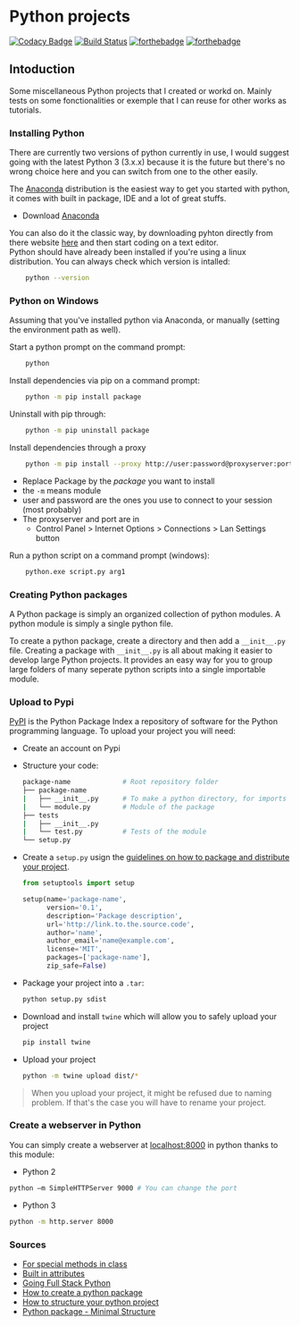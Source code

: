 # Python projects 
[![Codacy Badge](https://api.codacy.com/project/badge/Grade/79b0234d210c427f95285a15dc4f81e9)](https://www.codacy.com/app/Sylhare/Python_Projects?utm_source=github.com&amp;utm_medium=referral&amp;utm_content=Sylhare/Python_Projects&amp;utm_campaign=Badge_Grade)
[![Build Status](https://travis-ci.org/Sylhare/Python.svg?branch=master)](https://travis-ci.org/Sylhare/Python)
[![forthebadge](http://forthebadge.com/images/badges/gluten-free.svg)](http://forthebadge.com) [![forthebadge](http://forthebadge.com/images/badges/built-with-science.svg)](http://forthebadge.com)

## Intoduction 

Some miscellaneous Python projects that I created or workd on. Mainly tests on some fonctionalities or exemple that I can reuse for other works as tutorials.

### Installing Python

There are currently two versions of python currently in use, I would suggest going with the latest Python 3 (3.x.x) because it is the future but there's no wrong choice here and you can switch from one to the other easily.

The [Anaconda](https://www.anaconda.com/) distribution is the easiest way to get you started with python, it comes with built in package, IDE and a lot of great stuffs.

 - Download [Anaconda](https://www.anaconda.com/download/)

You can also do it the classic way, by downloading pyhton directly from there website [here](https://www.python.org/downloads/) and then start coding on a text editor. </br>
Python should have already been installed if you're using a linux distribution. You can always check which version is intalled:

```bash
	python --version
```

### Python on Windows

Assuming that you've installed python via Anaconda, or manually (setting the environment path as well).

Start a python prompt on the command prompt:

```bash
	python
```

Install dependencies via pip on a command prompt:

```bash
	python -m pip install package
```
   
Uninstall with pip through:

```bash
    python -m pip uninstall package
```

Install dependencies through a proxy

```bash
	python -m pip install --proxy http://user:password@proxyserver:port package
```

- Replace Package by the *package* you want to install
- the `-m` means module
- user and password are the ones you use to connect to your session (most probably)
-  The proxyserver and port are in 
	-  Control Panel > Internet Options > Connections > Lan Settings button

Run a python script on a command prompt (windows):

```bash
	python.exe script.py arg1
```

### Creating Python packages

A Python package is simply an organized collection of python modules. A python module is simply a single python file.

To create a python package, create a directory and then add a `__init__.py` file. 
Creating a package with `__init__.py` is all about making it easier to develop large Python projects. It provides an easy way for you to group large folders of many seperate python scripts into a single importable module.


### Upload to Pypi

[PyPI](https://pypi.org/) is the Python Package Index a repository of software for the Python programming language. 
To upload your project you will need:

- Create an account on Pypi
- Structure your code:
    
    ```bash
    package-name             # Root repository folder
    ├── package-name
    |   ├── __init__.py	     # To make a python directory, for imports                           
    |   └── module.py	     # Module of the package	  
    ├── tests
    |   ├── __init__.py	     
    |   └── test.py          # Tests of the module
    └── setup.py
    ```

- Create a `setup.py` usign the [guidelines on how to package and distribute your project](https://packaging.python.org/tutorials/distributing-packages/).

    ```python
    from setuptools import setup

    setup(name='package-name',
          version='0.1',
          description='Package description',
          url='http://link.to.the.source.code',
          author='name',
          author_email='name@example.com',
          license='MIT',
          packages=['package-name'],
          zip_safe=False)
    ```
    
- Package your project into a `.tar`:

    ```bash
    python setup.py sdist
    ```
    
- Download and install `twine` which will allow you to safely upload your project

    ```bash
    pip install twine
    ```
    
- Upload your project

    ```bash
    python -m twine upload dist/*
    ```

> When you upload your project, it might be refused due to naming problem. If that's the case you will have to rename your project.

### Create a webserver in Python

You can simply create a webserver at [localhost:8000](http://localhost:8000) in python thanks to this module:

- Python 2

```bash
python –m SimpleHTTPServer 9000 # You can change the port
```

- Python 3

```bash
python -m http.server 8000 
```

### Sources

- [For special methods in class](http://www.diveintopython3.net/special-method-names.html)
- [Built in attributes](https://www.tutorialspoint.com/python/python_classes_objects.htm)
- [Going Full Stack Python](https://www.fullstackpython.com/introduction.html)
- [How to create a python package](http://timothybramlett.com/How_to_create_a_Python_Package_with___init__py.html)
- [How to structure your python project](http://docs.python-guide.org/en/latest/writing/structure/)
- [Python package - Minimal Structure](http://python-packaging.readthedocs.io/en/latest/minimal.html)